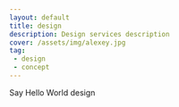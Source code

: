 ```yaml
---
layout: default
title: design
description: Design services description
cover: /assets/img/alexey.jpg
tag: 
 - design
 - concept
---
```


Say Hello World design